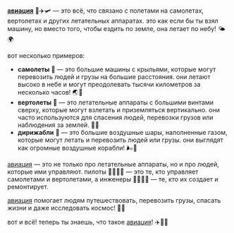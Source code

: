 **[авиация](avia.md)** 🛫✈️🛩️ — это всё, что связано с полетами на самолетах, вертолетах и других летательных аппаратах. это как если бы ты взял машину, но вместо того, чтобы ездить по земле, она летает по небу! 🌤️🌍

вот несколько примеров:

- **самолеты** 🛫 — это большие машины с крыльями, которые могут перевозить людей и грузы на большие расстояния. они летают высоко в небе и могут преодолевать тысячи километров за несколько часов! 🌏🌌
- **вертолеты** 🚁 — это летательные аппараты с большими винтами сверху, которые могут взлетать и приземляться вертикально. они часто используются для спасения людей, перевозки грузов или наблюдения за землей. 🌲🌳
- **дирижабли** 🎈 — это большие воздушные шары, наполненные газом, которые могут летать и перевозить людей или грузы. они выглядят как огромные воздушные корабли! 🌬️🎈

[авиация](avia.md) — это не только про летательные аппараты, но и про людей, которые ими управляют. пилоты 👨‍✈️👩‍✈️ — это те, кто управляет самолетами и вертолетами, а инженеры 👨‍🔧👩‍🔧 — те, кто их создает и ремонтирует. 

[авиация](avia.md) помогает людям путешествовать, перевозить грузы, спасать жизни и даже исследовать космос! 🌌🚀

вот и всё! теперь ты знаешь, что такое [авиация](avia.md)! ✈️🛫🚁